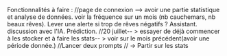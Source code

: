 Fonctionnalités à faire : 
//page de connexion --> avoir une partie statistique et analyse de données. voir la fréquence sur un mois (nb cauchemars, nb beaux rêves). Lever une alerte si trop de rêves négatifs ? Assistant. discussion avec l'IA. Prédiction. 
//20 juillet-- > essayer de déjà commencer à les stocker et à faire les stats-- > voir sur le mois précédent(avoir une période donnée.)
//Lancer deux prompts
// -> Partir sur les stats